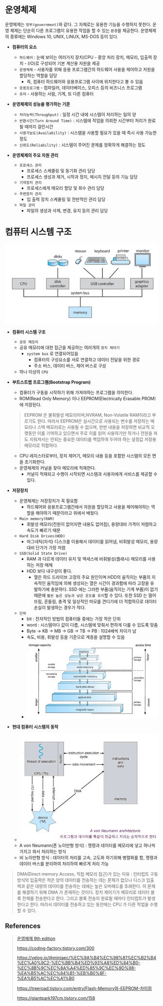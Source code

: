 # 운영체제

운영체제는 `정부(government)`와 같다. 그 자체로는 유용한 기능을 수행하지 못한다. 운영 체제는 단순히 다른 프로그램이 유용한 작업을 할 수 있는 `환경`을 제공한다. 운영체제의 종류에는 Windows 10, UNIX, LINUX, MS-DOS 등이 있다.

- __컴퓨터의 요소__
    - `하드웨어` : 눈에 보이는 여러가지 장치(CPU - 중앙 처리 장치, 메모리, 입출력 장치 - I/O)로 구성되어 기본 계산용 자원을 제공
    - `운영체제` - 사용자를 위해 응용 프로그램간의 하드웨어 사용을 제어하고 자원을 할당하는 역할을 담당
        - 즉, 컴퓨터 하드웨어와 응용프로그램 사이에 위치한다고 볼 수 있음
    - `응용프로그램` - 컴파일러, 데이터베이스, 오피스 등의 비즈니스 프로그램
    - `유저` - 사용하는 사람, 기계, 또 다른 컴퓨터

- __운영체제의 성능을 평가하는 기준__
    - `처리능력(Throughput)` : 일정 시간 내에 시스템이 처리하는 일의 양
    - `반환시간(Turn Around Time)` : 시스템에 작업을 의뢰한 시간부터 처리가 완료될 때까지 걸린시간
    - `사용가능도(Availability)` : 시스템을 사용할 필요가 있을 때 즉시 사용 가능한 정도
    - `신뢰도(Reliability)` : 시스템이 주어진 문제를 정확하게 해결하는 정도

- __운영체제의 주요 자원 관리__
    - `프로세스 관리`
        - 프로세스 스케줄링 및 동기화 관리 담당
        - 프로세스 생성과 제거, 시작과 정지, 메시지 전달 등의 기능 담당
    - `기억장치 관리`
        - 프로세스에게 메모리 할당 및 회수 관리 담당
    - `주변장치 관리`
        - 입 출력 장치 스케줄링 및 전반적인 관리 담당
    - `파일 관리`
        - 파일의 생성과 삭제, 변경, 유지 등의 관리 담당

# 컴퓨터 시스템 구조

![IMAGES](../images/computersystem.png)

- __컴퓨터 시스템 구조__
    - `공유 메모리`
    - 공유 메모리에 대한 접근을 제공하는 여러개의 `장치 제어기`
        - `system bus` 로 연결되어있음
            - 컴퓨터의 구성요소를 서로 연결하고 데이터 전달을 위한 경로
            - 주소 버스, 데이터 버스, 제어 버스로 구성
    - 하나 이상의 `CPU`

- __부트스트랩 프로그램(Bootstrap Program)__
    - 컴퓨터가 구동을 시작하기 위해 가져야하는 프로그램을 의미한다.
    - ROM(Read Only Memory) 이나 EEPROM(Electrically Erasable PROM) 에 저장된다.
    > EEPROM 은 불휘발성 메모리이며,NVRAM, Non-Volatile RAM이라고 부르기도 한다. 따라서 EEPROM은 실시간으로 사용되는 변수를 저장하는 메모리나 스택 메모리로는 사용될 수 없으며, 한번 내용을 저장하면 비교적 오랫동안 이를 기억하고 있으면서 주로 이를 읽어 사용하기만 하거나 전원을 꺼도 지워져서는 안되는 중요한 데이터를 백업하여 두어야 하는 설정값 저장용 메모리로 적합하다.
    - CPU 레지스터로부터, 장치 제어기, 메모리 내용 등을 포함한 시스템의 모든 면을 초기화한다.
    - 운영체제의 커널을 찾아 메모리에 적재한다.
        - 커널이 적재되고 수행이 시작되면 시스템과 사용자에게 서비스를 제공할 수 있다.

- __저장장치__
    - 운영체제는 저장장치가 꼭 필요함
        - 하드웨어와 응용프로그램간에서 자원을 할당하고 사용을 제어해야하는 역할을 해야하기 때문이라고 위에서 배웠다.
    - `Main memory(RAM) `
        - 휘발성 메모리(전원이 없어지면 내용도 없어짐), 용량대비 가격이 저렴하고 속도가 빠르기 때문
    - `Hard Disk Drives(HDD)` 
        - 마그네틱(자석) 디스크를 이용해서 데이터를 읽어냄, 비휘발성 메모리, 용량대비 단가가 가장 저렴
    - `SSD(Solid State Drive) `
        - RAM 과 다르게 데이터 유지 및 액세스에 비휘발성(플래시) 메모리를 사용하는 저장 매체
        - HDD 보다 내구성이 좋다.
            - 열은 하드 드라이브 고장의 주요 원인이며 HDD의 움직이는 부품의 지속적인 움직임에 의해 생성되는 열은 시간이 경과함에 따라 고장을 유발하기에 충분하다. SSD 에는 그러한 부품(움직이는 기계 부품)이 없기 때문에 `훨씬 높은 성능과 낮은 온도를 유지`할 수 있다. 또한 SSD 는 떨어뜨림, 흔들림, 충격 및 일상적인 마모를 견디기에 더 적합하므로 데이터 손실이 발생하는 경우가 적다.
    - `단위`
        - bit : 전자적인 방법의 컴퓨터들 중에는 가장 작은 단위
        - word : 시스템마다 값이 다름, 시스템에 맞춰서 편하게 다룰 수 있도록 맞춤
        - Byte -> KB -> MB -> GB -> TB -> PB : 1024배씩 차이가 남
        - 속도, 비용, 휘발성 등을 기준으로 계층을 설명할 수 있음
        - ![IMAGES](../images/storagelayer.png)

- __현대 컴퓨터 시스템의 동작__
    - ![IMAGES](../images/vonneumann.png)
    - A von Neumann(폰 노이만형 방식) : 명령과 데이터를 메모리에 넣고 하나씩 가지고 와서 처리하는 방식
    - 비 노이만형 방식 : 데이터의 처리를 고속, 고도화 하기위해 병렬화를 함, 명령과 데이터 버스를 분리하여 처리하여 빠르게 처리 가능

> DMA(Direct memory Access, 직접 메모리 접근)가 있는 이유 : 인터럽트 구동 방식의 입출력은 적은 양의 데이터를 전송하는 데는 문제가 없으나 디스크 입출력과 같은 대량의 데이터를 전송하는 데에는 높은 오버헤드를 초래한다. 이 문제를 해결하기 위해 DMA 가 존재하는 것이다. 장치 제어기가 메모리로 데이터 블록 전체를 전송한다고 한다. 그리고 블록 전송이 완료될 때마다 인터럽트가 발생한다고 한다. 따라서 데이터를 전송하고 있는 동안에는 CPU 가 다른 작업을 수행할 수 있다.

## References

> [운영체제 9th edition](http://www.kyobobook.co.kr/product/detailViewKor.laf?mallGb=KOR&ejkGb=KOR&barcode=9788998886813)
>
> https://coding-factory.tistory.com/300
>
> https://velog.io/@minjaec/%EC%9A%B4%EC%98%81%EC%B2%B4%EC%A0%9C2-%EC%BB%B4%ED%93%A8%ED%84%B0-%EC%8B%9C%EC%8A%A4%ED%85%9C%EC%9D%98-%EA%B5%AC%EC%84%B1-%EB%B0%8F-%EA%B5%AC%EC%A1%B0
>
> https://treeroad.tistory.com/entry/Flash-Memory와-EEPROM-차이점 
>
> https://giantpark197cm.tistory.com/158
